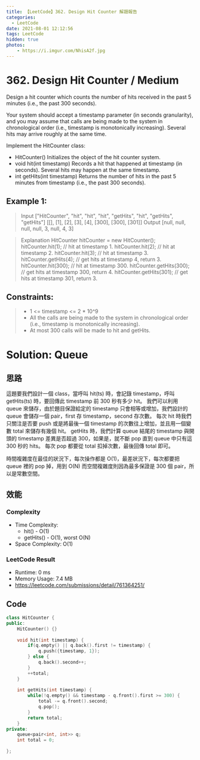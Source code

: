 ```yaml
---
title: 【LeetCode】362. Design Hit Counter 解題報告
categories:
  - LeetCode
date: 2021-08-01 12:12:56
tags: LeetCode
hidden: true
photos:
    - https://i.imgur.com/NhisA2f.jpg
---
```

 
# 362. Design Hit Counter / Medium
Design a hit counter which counts the number of hits received in the past 5 minutes (i.e., the past 300 seconds).

Your system should accept a timestamp parameter (in seconds granularity), and you may assume that calls are being made to the system in chronological order (i.e., timestamp is monotonically increasing). Several hits may arrive roughly at the same time.

Implement the HitCounter class:

- HitCounter() Initializes the object of the hit counter system.
- void hit(int timestamp) Records a hit that happened at timestamp (in seconds). Several hits may happen at the same timestamp.
- int getHits(int timestamp) Returns the number of hits in the past 5 minutes from timestamp (i.e., the past 300 seconds).

<!-- more --> 
 

## Example 1:
> Input
> ["HitCounter", "hit", "hit", "hit", "getHits", "hit", "getHits", "getHits"]
> [[], [1], [2], [3], [4], [300], [300], [301]]
> Output
> [null, null, null, null, 3, null, 4, 3]

> Explanation
> HitCounter hitCounter = new HitCounter();
> hitCounter.hit(1);       // hit at timestamp 1.
> hitCounter.hit(2);       // hit at timestamp 2.
> hitCounter.hit(3);       // hit at timestamp 3.
> hitCounter.getHits(4);   // get hits at timestamp 4, return 3.
> hitCounter.hit(300);     // hit at timestamp 300.
> hitCounter.getHits(300); // get hits at timestamp 300, return 4.
> hitCounter.getHits(301); // get hits at timestamp 301, return 3.

## Constraints: 
> - 1 <= timestamp <= 2 * 10^9
> - All the calls are being made to the system in chronological order (i.e., timestamp is monotonically increasing).
> - At most 300 calls will be made to hit and getHits.

# Solution: Queue
## 思路 

這題要我們設計一個 class，當呼叫 hit(ts) 時，會記錄 timestamp，呼叫 getHits(ts) 時，要回傳此 timestamp 前 300 秒有多少 hit。
我們可以利用 queue 來儲存，由於題目保證給定的 timestamp 只會相等或增加，我們設計的 queue 會儲存一個 pair，first 存 timestamp，second 存次數。
每次 hit 時我們只關注是否要 push 或是將最後一個 timestamp 的次數往上增加，並且用一個變數 total 來儲存有幾個 hit。
getHits 時，我們計算 queue 結尾的 timestamp 與開頭的 timestamp 差異是否超過 300，如果是，就不斷 pop 直到 queue 中只有這 300 秒的 hits。
每次 pop 都要從 total 扣掉次數，最後回傳 total 即可。

時間複雜度在最佳的狀況下，每次操作都是 O(1)，最差狀況下，每次都要把 queue 裡的 pop 掉，用到 O(N)
而空間複雜度則因為最多保證是 300 個 pair，所以是常數空間。


## 效能

### Complexity 
- Time Complexity: 
  - hit() - O(1)
  - getHits() - O(1), worst O(N)
- Space Complexity: O(1)

### LeetCode Result

- Runtime: 0 ms
- Memory Usage: 7.4 MB 
- https://leetcode.com/submissions/detail/761364251/

## Code
```cpp
class HitCounter {
public:
    HitCounter() {}
    
    void hit(int timestamp) {
        if(q.empty() || q.back().first != timestamp) {
            q.push({timestamp, 1});
        } else {
            q.back().second++;
        }
        ++total;
    }
    
    int getHits(int timestamp) {
        while(!q.empty() && timestamp - q.front().first >= 300) {
            total -= q.front().second;
            q.pop();
        }
        return total;
    }
private:
    queue<pair<int, int>> q;
    int total = 0;
    
};
```